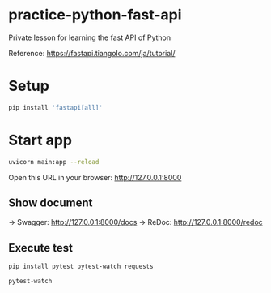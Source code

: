 # practice-python-fast-api
Private lesson for learning the fast API of Python

Reference: 
https://fastapi.tiangolo.com/ja/tutorial/

# Setup
```zsh
pip install 'fastapi[all]'
```

# Start app
```zsh
uvicorn main:app --reload
```
Open this URL in your browser: http://127.0.0.1:8000

## Show document
-> Swagger: http://127.0.0.1:8000/docs
-> ReDoc: http://127.0.0.1:8000/redoc

## Execute test
```zsh
pip install pytest pytest-watch requests
```
```zsh
pytest-watch
```